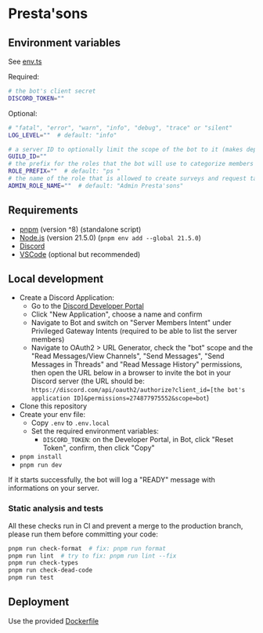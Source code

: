 # Presta'sons

## Environment variables

See [env.ts](src/env.ts)

Required:

```bash
# the bot's client secret
DISCORD_TOKEN=""
```

Optional:

```bash
# "fatal", "error", "warn", "info", "debug", "trace" or "silent"
LOG_LEVEL=""  # default: "info"

# a server ID to optionally limit the scope of the bot to it (makes deploying commands much faster)
GUILD_ID=""
# the prefix for the roles that the bot will use to categorize members
ROLE_PREFIX=""  # default: "ps "
# the name of the role that is allowed to create surveys and request tag messages
ADMIN_ROLE_NAME=""  # default: "Admin Presta'sons"
```

## Requirements

- [pnpm](https://pnpm.io) (version ^8) (standalone script)
- [Node.js](https://nodejs.org) (version 21.5.0) (`pnpm env add --global 21.5.0`)
- [Discord](https://discord.com)
- [VSCode](https://code.visualstudio.com) (optional but recommended)

## Local development

- Create a Discord Application:
  - Go to the [Discord Developer Portal](https://discord.com/developers/applications)
  - Click "New Application", choose a name and confirm
  - Navigate to Bot and switch on "Server Members Intent" under Privileged Gateway Intents (required to be able to list the server members)
  - Navigate to OAuth2 > URL Generator, check the "bot" scope and the "Read Messages/View Channels", "Send Messages", "Send Messages in Threads" and "Read Message History" permissions, then open the URL below in a browser to invite the bot in your Discord server (the URL should be: `https://discord.com/api/oauth2/authorize?client_id=[the bot's application ID]&permissions=274877975552&scope=bot`)
- Clone this repository
- Create your env file:
  - Copy `.env` to `.env.local`
  - Set the required environment variables:
    - `DISCORD_TOKEN`: on the Developer Portal, in Bot, click "Reset Token", confirm, then click "Copy"
- `pnpm install`
- `pnpm run dev`

If it starts successfully, the bot will log a "READY" message with informations on your server.

### Static analysis and tests

All these checks run in CI and prevent a merge to the production branch, please run them before committing your code:

```bash
pnpm run check-format  # fix: pnpm run format
pnpm run lint  # try to fix: pnpm run lint --fix
pnpm run check-types
pnpm run check-dead-code
pnpm run test
```

## Deployment

Use the provided [Dockerfile](Dockerfile)

